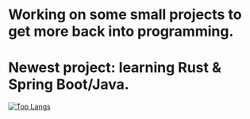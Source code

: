 # Working on some small projects to get more back into programming.
# Newest project: learning Rust & Spring Boot/Java.
[![Top Langs](https://github-readme-stats.vercel.app/api/top-langs/?username=RistoFlink&exclude_repo=Test-Automation&langs_count=8)](https://github.com/anuraghazra/github-readme-stats)
